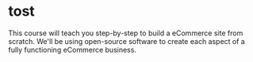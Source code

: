 # tost
This course will teach you step-by-step to build a eCommerce site from scratch. We'll be using open-source software to create each aspect of a fully functioning eCommerce business.
